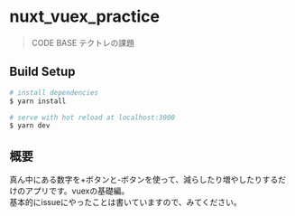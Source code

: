 # nuxt_vuex_practice

> CODE BASE テクトレの課題

## Build Setup

``` bash
# install dependencies
$ yarn install

# serve with hot reload at localhost:3000
$ yarn dev
```

## 概要
真ん中にある数字を+ボタンと-ボタンを使って、減らしたり増やしたりするだけのアプリです。vuexの基礎編。<br>
基本的にissueにやったことは書いていますので、みてください。